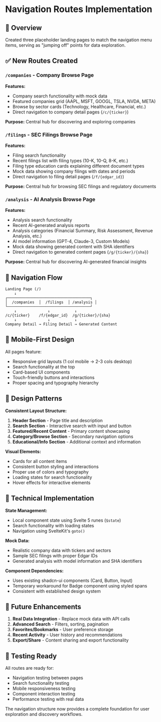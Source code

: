 # Navigation Routes Implementation

## 🎯 Overview

Created three placeholder landing pages to match the navigation menu items, serving as "jumping off" points for data exploration.

## ✅ New Routes Created

### `/companies` - Company Browse Page
**Features:**
- Company search functionality with mock data
- Featured companies grid (AAPL, MSFT, GOOGL, TSLA, NVDA, META)
- Browse by sector cards (Technology, Healthcare, Financial, etc.)
- Direct navigation to company detail pages (`/c/{ticker}`)

**Purpose:** Central hub for discovering and exploring companies

### `/filings` - SEC Filings Browse Page
**Features:**
- Filing search functionality
- Recent filings list with filing types (10-K, 10-Q, 8-K, etc.)
- Filing type education cards explaining different document types
- Mock data showing company filings with dates and periods
- Direct navigation to filing detail pages (`/f/{edgar_id}`)

**Purpose:** Central hub for browsing SEC filings and regulatory documents

### `/analysis` - AI Analysis Browse Page
**Features:**
- Analysis search functionality
- Recent AI-generated analysis reports
- Analysis categories (Financial Summary, Risk Assessment, Revenue Analysis, etc.)
- AI model information (GPT-4, Claude-3, Custom Models)
- Mock data showing generated content with SHA identifiers
- Direct navigation to generated content pages (`/g/{ticker}/{sha}`)

**Purpose:** Central hub for discovering AI-generated financial insights

## 🔄 Navigation Flow

```
Landing Page (/)
    ↓
┌─────────────────────────────────────┐
│  /companies  │  /filings  │ /analysis │
└─────────────────────────────────────┘
    ↓              ↓           ↓
/c/{ticker}    /f/{edgar_id}  /g/{ticker}/{sha}
    ↓              ↓           ↓
Company Detail → Filing Detail → Generated Content
```

## 📱 Mobile-First Design

All pages feature:
- Responsive grid layouts (1 col mobile → 2-3 cols desktop)
- Search functionality at the top
- Card-based UI components
- Touch-friendly buttons and interactions
- Proper spacing and typography hierarchy

## 🎨 Design Patterns

**Consistent Layout Structure:**
1. **Header Section** - Page title and description
2. **Search Section** - Interactive search with input and button
3. **Featured/Recent Content** - Primary content showcasing
4. **Category/Browse Section** - Secondary navigation options
5. **Educational/Info Section** - Additional context and information

**Visual Elements:**
- Cards for all content items
- Consistent button styling and interactions
- Proper use of colors and typography
- Loading states for search functionality
- Hover effects for interactive elements

## 🔧 Technical Implementation

**State Management:**
- Local component state using Svelte 5 runes (`$state`)
- Search functionality with loading states
- Navigation using SvelteKit's `goto()`

**Mock Data:**
- Realistic company data with tickers and sectors
- Sample SEC filings with proper Edgar IDs
- Generated analysis with model information and SHA identifiers

**Component Dependencies:**
- Uses existing shadcn-ui components (Card, Button, Input)
- Temporary workaround for Badge component using styled spans
- Consistent with established design system

## 🚀 Future Enhancements

1. **Real Data Integration** - Replace mock data with API calls
2. **Advanced Search** - Filters, sorting, pagination
3. **Favorites/Bookmarks** - User preference storage
4. **Recent Activity** - User history and recommendations
5. **Export/Share** - Content sharing and export functionality

## 🧪 Testing Ready

All routes are ready for:
- Navigation testing between pages
- Search functionality testing
- Mobile responsiveness testing
- Component interaction testing
- Performance testing with real data

The navigation structure now provides a complete foundation for user exploration and discovery workflows.
